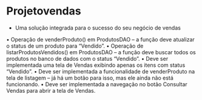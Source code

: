 # Projetovendas
- Uma solução integrada para o sucesso do seu negócio de vendas
  
• Operação de venderProduto() em ProdutosDAO – a função deve atualizar o status de um produto para “Vendido”.
• Operação de listarProdutosVendidos() em ProdutosDAO – a função deve buscar todos os produtos no banco de dados com o status “Vendido”.
• Deve ser implementada uma tela de Vendas exibindo apenas os itens com status “Vendido”.
• Deve ser implementada a funcionalidade de venderProduto na tela de listagem – já há um botão para isso, mas ele ainda não está funcionando.
• Deve ser implementada a navegação no botão Consultar Vendas para abrir a tela de Vendas.
